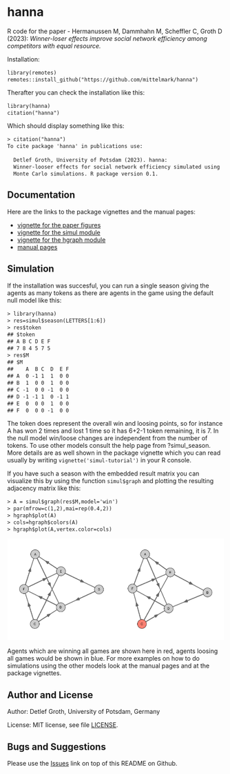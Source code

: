 # hanna

R code for the paper - Hermanussen M, Dammhahn M, Scheffler C, Groth D (2023):
_Winner-loser effects improve social network efficiency among competitors with equal resource._

Installation:

```
library(remotes)
remotes::install_github("https://github.com/mittelmark/hanna")
```

Therafter you can check the installation like this:

```
library(hanna)
citation("hanna")
```

Which should display something like this:

```
> citation("hanna")
To cite package 'hanna' in publications use:

  Detlef Groth, University of Potsdam (2023). hanna:
  Winner-looser effects for social network efficiency simulated using
  Monte Carlo simulations. R package version 0.1.

```
## Documentation

Here are the links to the package vignettes and the manual pages:

* [vignette for the paper figures](https://mittelmark.github.io/R-docs/hanna/figures.html)
* [vignette for the simul module](https://mittelmark.github.io/R-docs/hanna/simul-tutorial.html)
* [vignette for the hgraph module](https://mittelmark.github.io/R-docs/hanna/hgraph-tutorial.html)
* [manual pages](https://mittelmark.github.io/R-docs/hanna/help/00Index.html)


## Simulation

If the installation was succesful, you can run a single season giving the
agents as many tokens as there are agents in the game using the default null model like this:

```
> library(hanna)
> res=simul$season(LETTERS[1:6])
> res$token
## $token
## A B C D E F 
## 7 8 4 5 7 5 
> res$M
## $M
##    A  B C  D  E F
## A  0 -1 1  1  0 0
## B  1  0 0  1  0 0
## C -1  0 0 -1  0 0
## D -1 -1 1  0 -1 1
## E  0  0 0  1  0 0
## F  0  0 0 -1  0 0
```

The token does represent the overall win and loosing points, so for instance A
has won 2 times and lost 1 time so it has 6+2-1 token remaining, it is 7. In
the null model win/loose changes are independent from the number of tokens. To
use other models consult the help page from ?simul_season. More details are as
well shown in the package vignette which you can read usually by writing
`vignette('simul-tutorial')` in your R console.

If you have such a season with the embedded result matrix you can visualize
this by using the function `simul$graph` and plotting the resulting adjacency
matrix like this:

```
> A = simul$graph(res$M,model='win')
> par(mfrow=c(1,2),mai=rep(0.4,2))  
> hgraph$plot(A)  
> cols=hgraph$colors(A)
> hgraph$plot(A,vertex.color=cols)
```

![Simulation of 1 season with null model](img/simulation-01.png)

Agents which are winning all games are shown here in red, agents loosing all
games would be shown in blue. For more examples on how to do simulations using
the other models look at the manual pages and at the package vignettes.

## Author and License

Author: Detlef Groth, University of Potsdam, Germany

License: MIT license, see file [LICENSE](LICENSE).

## Bugs and Suggestions

Please use the [Issues](https://github.com/mittelmark/hanna/issues) link on
top of this README on Github.
